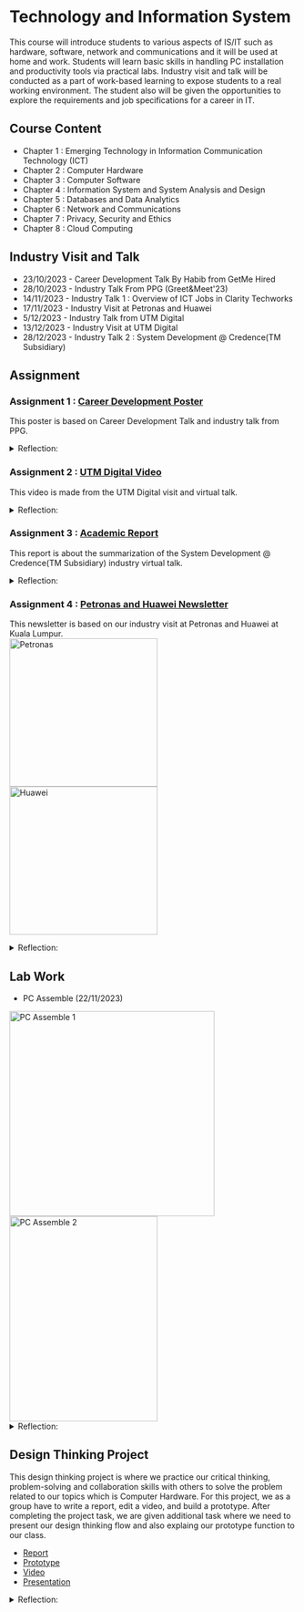 # Technology and Information System
This course will introduce students to various aspects of IS/IT such as hardware, software, network and communications and it will be used at home and work. Students will learn basic skills in handling PC installation and productivity tools via practical labs. Industry visit and talk will be conducted as a part of work-based learning to expose students to a real working environment. The student also will be given the opportunities to explore the requirements and job specifications for a career in IT.

## Course Content
* Chapter 1 : Emerging Technology in Information Communication Technology (ICT)
* Chapter 2 : Computer Hardware
* Chapter 3 : Computer Software
* Chapter 4 : Information System and System Analysis and Design
* Chapter 5 : Databases and Data Analytics
* Chapter 6 : Network and Communications
* Chapter 7 : Privacy, Security and Ethics
* Chapter 8 : Cloud Computing

## Industry Visit and Talk
* 23/10/2023 - Career Development Talk By Habib from GetMe Hired
* 28/10/2023 - Industry Talk From PPG (Greet&Meet'23)
* 14/11/2023 - Industry Talk 1 : Overview of ICT Jobs in Clarity Techworks
* 17/11/2023 - Industry Visit at Petronas and Huawei
* 5/12/2023 - Industry Talk from UTM Digital
* 13/12/2023 - Industry Visit at UTM Digital
* 28/12/2023 - Industry Talk 2 : System Development @ Credence(TM Subsidiary)

## Assignment
### Assignment 1 : [Career Development Poster](https://github.com/haani1224/UTM-Year-1-Semester-1/blob/main/technology-and-information-systems/Career%20Development%20Poster%20TIS.pdf)
This poster is based on Career Development Talk and industry talk from PPG.<br>
<details>
<summary>Reflection:</summary>
There is so much knowledge that I have gain from the career development and industry talk from PPG. For example, I get to understand how important it is to precisely write your resume or CV based on qualification resume of most companies in order to make yourself more professional. Furthermore, as these abilities are necessary in the Information and Communication Technology (ICT) field, honing my soft skills such as problem-solving, critical thinking, and technical and non-technical communication is significant.</details>

### Assignment 2 : [UTM Digital Video](https://youtu.be/EDu7X31AlpE)
This video is made from the UTM Digital visit and virtual talk.
<details>
<summary>Reflection:</summary>
What I have gain from the UTM Digital visit and virtual talk are the UTM Digital is controlling over the network in UTM flawlessly. They provided so many services for students such as UTMID, official email account and Microsoft 365. Besides, these activities help me understand how the technology and devices work in real life and what issues that they have in the system development or technology upgrading and also what they do to solve the problem.</details>

### Assignment 3 : [Academic Report](https://github.com/haani1224/UTM-Year-1-Semester-1/blob/main/technology-and-information-systems/Report%20on%20Industries%20Talk%202a%20System%20Development%20%40%20Credence%20(TM%20Subsidiary).pdf)
This report is about the summarization of the System Development @ Credence(TM Subsidiary) industry virtual talk.
<details>
<summary>Reflection:</summary>
After joining the Credence industry talk, I can say that I am more motivated to explore more things related to Information Communication Technology field. For example, in terms of programming language, I was introduced to the the Bash Syntax that was used by their data engineer for Cloud-based client's data. Therefore, I was intrigued how Bash Syntax is used for that purpose and what is the difference between Bash Syntax and other programming language.</details>

### Assignment 4 : [Petronas and Huawei Newsletter](https://github.com/haani1224/UTM-Year-1-Semester-1/blob/main/technology-and-information-systems/Newsletter%20on%20Industrial%20Visit%20Petronas-Huawei.pdf)
This newsletter is based on our industry visit at Petronas and Huawei at Kuala Lumpur.<br>
<img src=https://github.com/haani1224/UTM-Year-1-Semester-1/assets/148327353/72236eb2-4b87-47aa-9d0a-de536a532700 alt="Petronas" width="260" height="260">
<img src=https://github.com/haani1224/UTM-Year-1-Semester-1/assets/148327353/7b5ccda6-127e-4567-b952-41ae97937483 alt="Huawei" width="260" height="260">
<details>
<summary>Reflection:</summary>
I was grateful that these trips allowed me to meet with the head of Petronas's department of Software Engineering and Infrastructure Services and learn more about career options in the ICT industry, but I was disappointed by the visit's limited and short duration. The most significant thing I learned, in my opinion, is how crucial it is to be able to do self-learning since technology is always advancing and getting better over time, and new technology is continually coming out.</details>

## Lab Work
* PC Assemble (22/11/2023)
<img src=https://github.com/haani1224/UTM-Year-1-Semester-1/assets/148327353/ae10d504-411c-48c0-8bf7-c05e2be93e87 alt="PC Assemble 1" width="360" height="360">
<img src=https://github.com/haani1224/UTM-Year-1-Semester-1/assets/148327353/7814d08c-573c-4957-9633-3be772503c7e alt="PC Assemble 2" width="260" height="360">
<details>
<summary>Reflection:</summary>
From this lab, I now know how to disassemble and re-assemble PC component and I also know that certain component are sensitive and needed an attentive care to avoid it to be broken such as we can not touch the gold part on the Random Access Memory(RAM) as it can damage the RAM connection to the Central.</details>

## Design Thinking Project
This design thinking project is where we practice our critical thinking, problem-solving and collaboration skills with others to solve the problem related to our topics which is Computer Hardware. For this project, we as a group have to write a report, edit a video, and build a prototype. After completing the project task, we are given additional task where we need to present our design thinking flow and also explaing our prototype function to our class.
* [Report](https://github.com/haani1224/UTM-Year-1-Semester-1/blob/main/technology-and-information-systems/Design%20Thinking%20Report%20(Computer%20Hardware)%20Group%207.pdf)
* [Prototype](https://github.com/haani1224/UTM-Year-1-Semester-1/blob/main/technology-and-information-systems/Prototype%20Watch.com%20(Group%207).mp4)
* [Video](https://youtu.be/14FR-S98dzE)
* [Presentation](https://github.com/haani1224/UTM-Year-1-Semester-1/blob/main/technology-and-information-systems/Presentation%20Design%20Thinking%20(Computer%20Hardware)%20-%20Group%207.pdf)
<details>
<summary>Reflection:</summary>
</details>




